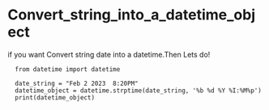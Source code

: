 # Convert_string_into_a_datetime_object
if you want Convert string date into a datetime.Then Lets do!


      from datetime import datetime

      date_string = "Feb 2 2023  8:20PM"
      datetime_object = datetime.strptime(date_string, '%b %d %Y %I:%M%p')
      print(datetime_object)
